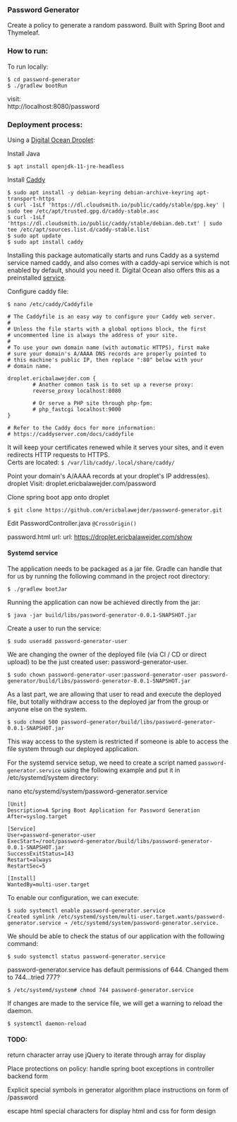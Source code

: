 ### Password Generator
Create a policy to generate a random password. Built with Spring Boot and Thymeleaf.

### How to run:
To run locally:
```
$ cd password-generator
$ ./gradlew bootRun
```
visit:<br>
http://localhost:8080/password

### Deployment process:
Using a [Digital Ocean Droplet](https://www.digitalocean.com/products/droplets/):

Install Java
```
$ apt install openjdk-11-jre-headless
```

Install [Caddy](https://caddyserver.com/docs/install)
```
$ sudo apt install -y debian-keyring debian-archive-keyring apt-transport-https
$ curl -1sLf 'https://dl.cloudsmith.io/public/caddy/stable/gpg.key' | sudo tee /etc/apt/trusted.gpg.d/caddy-stable.asc
$ curl -1sLf 'https://dl.cloudsmith.io/public/caddy/stable/debian.deb.txt' | sudo tee /etc/apt/sources.list.d/caddy-stable.list
$ sudo apt update
$ sudo apt install caddy
```
Installing this package automatically starts and runs Caddy as a systemd service named caddy, and also comes 
with a caddy-api service which is not enabled by default, should you need it. Digital Ocean also offers this 
as a preinstalled [service](https://marketplace.digitalocean.com/apps/caddy).

Configure caddy file:
```
$ nano /etc/caddy/Caddyfile
```
```
# The Caddyfile is an easy way to configure your Caddy web server.
#
# Unless the file starts with a global options block, the first
# uncommented line is always the address of your site.
#
# To use your own domain name (with automatic HTTPS), first make
# sure your domain's A/AAAA DNS records are properly pointed to
# this machine's public IP, then replace ":80" below with your
# domain name.

droplet.ericbalawejder.com {
        # Another common task is to set up a reverse proxy:
        reverse_proxy localhost:8080

        # Or serve a PHP site through php-fpm:
        # php_fastcgi localhost:9000
}

# Refer to the Caddy docs for more information:
# https://caddyserver.com/docs/caddyfile
```
It will keep your certificates renewed while it serves your sites, and it even redirects HTTP requests to HTTPS.<br>
Certs are located: `$ /var/lib/caddy/.local/share/caddy/`

Point your domain's A/AAAA records at your droplet's IP address(es).
droplet
Visit: droplet.ericbalawejder.com/password

Clone spring boot app onto droplet
```
$ git clone https://github.com/ericbalawejder/password-generator.git
```
Edit PasswordController.java `@CrossOrigin()`

password.html url:
url: https://droplet.ericbalawejder.com/show


#### Systemd service
The application needs to be packaged as a jar file. Gradle can handle that for us by running the following
command in the project root directory:
```
$ ./gradlew bootJar
```
Running the application can now be achieved directly from the jar:
```
$ java -jar build/libs/password-generator-0.0.1-SNAPSHOT.jar 
```
Create a user to run the service:
```
$ sudo useradd password-generator-user
```
We are changing the owner of the deployed file (via CI / CD or direct upload) to be the just created 
user: password-generator-user.
```
$ sudo chown password-generator-user:password-generator-user password-generator/build/libs/password-generator-0.0.1-SNAPSHOT.jar
```
As a last part, we are allowing that user to read and execute the deployed file, but totally withdraw 
access to the deployed jar from the group or anyone else on the system.
```
$ sudo chmod 500 password-generator/build/libs/password-generator-0.0.1-SNAPSHOT.jar
```
This way access to the system is restricted if someone is able to access the file system through our 
deployed application.

For the systemd service setup, we need to create a script named `password-generator.service` using the 
following example and put it in /etc/systemd/system directory:

nano etc/systemd/system/password-generator.service
```
[Unit]
Description=A Spring Boot Application for Password Generation
After=syslog.target

[Service]
User=password-generator-user
ExecStart=/root/password-generator/build/libs/password-generator-0.0.1-SNAPSHOT.jar
SuccessExitStatus=143
Restart=always
RestartSec=5

[Install]
WantedBy=multi-user.target
```
To enable our configuration, we can execute:
```
$ sudo systemctl enable password-generator.service
Created symlink /etc/systemd/system/multi-user.target.wants/password-generator.service → /etc/systemd/system/password-generator.service.
```
We should be able to check the status of our application with the following command:
```
$ sudo systemctl status password-generator.service
```


password-generator.service has default permissions of 644. Changed them to 744...tried 777?
```
$ /etc/systemd/system# chmod 744 password-generator.service
```



If changes are made to the service file, we will get a warning to reload the daemon.
```
$ systemctl daemon-reload
```


#### TODO:
return character array
use jQuery to iterate through array for display

Place protections on policy:
handle spring boot exceptions in controller
backend
form

Explicit special symbols in generator algorithm
place instructions on form of /password

escape html special characters for display
html and css for form design
